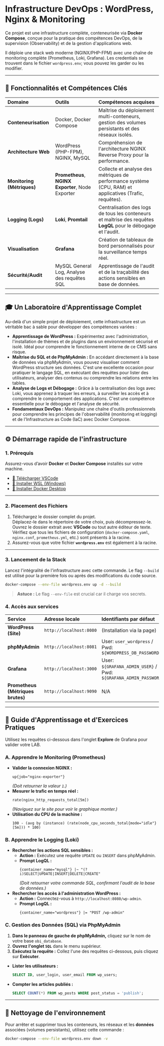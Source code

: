 # Infrastructure DevOps : WordPress, Nginx & Monitoring

Ce projet est une infrastructure complète, conteneurisée via **Docker Compose**, conçue pour la pratique des compétences DevOps, de la supervision (Observability) et de la gestion d'applications web.

Il déploie une stack web moderne (NGINX/PHP-FPM) avec une chaîne de monitoring complète (Prometheus, Loki, Grafana). Les credentials se trouvent dans le fichier `wordpress.env`; vous pouvez les garder ou les modifier.

-----

## 🌟 Fonctionnalités et Compétences Clés

| Domaine | Outils | Compétences acquises |
| :--- | :--- | :--- |
| **Conteneurisation** | Docker, Docker Compose | Maîtrise du déploiement multi-conteneurs, gestion des volumes persistants et des réseaux isolés. |
| **Architecture Web** | WordPress (PHP-FPM), NGINX, MySQL | Compréhension de l'architecture NGINX Reverse Proxy pour la performance. |
| **Monitoring (Métriques)** | **Prometheus**, **NGINX Exporter**, Node Exporter | Collecte et analyse des métriques de performance système (CPU, RAM) et applicatives (Trafic, requêtes). |
| **Logging (Logs)** | **Loki**, **Promtail** | Centralisation des logs de tous les conteneurs et maîtrise des requêtes **LogQL** pour le débogage et l'audit. |
| **Visualisation** | **Grafana** | Création de tableaux de bord personnalisés pour la surveillance temps réel. |
| **Sécurité/Audit** | MySQL General Log, Analyse des requêtes SQL | Apprentissage de l'audit et de la traçabilité des actions sensibles en base de données. |

-----

## 🎓 Un Laboratoire d'Apprentissage Complet

Au-delà d'un simple projet de déploiement, cette infrastructure est un véritable bac à sable pour développer des compétences variées :

  * **Apprentissage de WordPress :** Expérimentez avec l'administration, l'installation de thèmes et de plugins dans un environnement sécurisé et isolé. Idéal pour comprendre le fonctionnement interne de ce CMS sans risque.
  * **Maîtrise du SQL et de PhpMyAdmin :** En accédant directement à la base de données via phpMyAdmin, vous pouvez visualiser comment WordPress structure ses données. C'est une excellente occasion pour pratiquer le langage SQL, en exécutant des requêtes pour lister des utilisateurs, analyser des contenus ou comprendre les relations entre les tables.
  * **Analyse de Logs et Débogage :** Grâce à la centralisation des logs avec Loki, vous apprenez à traquer les erreurs, à surveiller les accès et à comprendre le comportement des applications. C'est une compétence essentielle pour le débogage et l'analyse de sécurité.
  * **Fondamentaux DevOps :** Manipulez une chaîne d'outils professionnels pour comprendre les principes de l'observabilité (monitoring et logging) et de l'Infrastructure as Code (IaC) avec Docker Compose.

-----

## ⚙️ Démarrage rapide de l'infrastructure

### 1. Prérequis

Assurez-vous d’avoir **Docker** et **Docker Compose** installés sur votre machine.

- [🧩 Télécharger VSCode](https://code.visualstudio.com/download)
- [🐧 Installer WSL (Windows)](https://learn.microsoft.com/fr-fr/windows/wsl/install)
- [🐳 Installer Docker Desktop](https://docs.docker.com/desktop/setup/install/windows-install/)

---

### 2. Placement des Fichiers

1. Téléchargez le dossier complet du projet.  
   Déplacez-le dans le répertoire de votre choix, puis décompressez-le.  
   Ouvrez le dossier extrait avec **VSCode** ou tout autre éditeur de texte.  
   Vérifiez que tous les fichiers de configuration (`docker-compose.yaml`, `nginx.conf`, `prometheus.yml`, etc.) sont présents à la racine.
2. Assurez-vous que votre fichier **`wordpress.env`** est également à la racine.

---

### 3\. Lancement de la Stack

Lancez l'intégralité de l'infrastructure avec cette commande. Le flag `--build` est utilisé pour la première fois ou après des modifications du code source.

```bash
docker-compose --env-file wordpress.env up -d --build
```

> **Astuce :** Le flag `--env-file` est crucial car il charge vos secrets.

### 4\. Accès aux services

| Service | Adresse locale | Identifiants par défaut |
| :--- | :--- | :--- |
| **WordPress (Site)** | `http://localhost:8080` | (Installation via la page) |
| **phpMyAdmin** | `http://localhost:8081` | User: `user_wordpress` / Pwd: `${WORDPRESS_DB_PASSWORD}` |
| **Grafana** | `http://localhost:3000` | User: `${GRAFANA_ADMIN_USER}` / Pwd: `${GRAFANA_ADMIN_PASSWORD}` |
| **Prometheus (Métriques brutes)** | `http://localhost:9090` | N/A |

-----

## 🔬 Guide d'Apprentissage et d'Exercices Pratiques

Utilisez les requêtes ci-dessous dans l'onglet **Explore** de Grafana pour valider votre LAB.

### A. Apprendre le Monitoring (Prometheus)

  * **Valider la connexion NGINX :**
    ```promql
    up{job="nginx-exporter"}
    ```
    *(Doit retourner la valeur `1`.)*
  * **Mesurer le trafic en temps réel :**
    ```promql
    rate(nginx_http_requests_total[5m])
    ```
    *(Naviguez sur le site pour voir le graphique monter.)*
  * **Utilisation du CPU de la machine :**
    ```promql
    100 - (avg by (instance) (rate(node_cpu_seconds_total{mode="idle"}[5m])) * 100)
    ```

### B. Apprendre le Logging (Loki)

  * **Rechercher les actions SQL sensibles :**
      * **Action :** Exécutez une requête `UPDATE` ou `INSERT` dans phpMyAdmin.
      * **Prompt LogQL :**
        ```logql
        {container_name="mysql"} |~ "(?i)SELECT|UPDATE|INSERT|DELETE|CREATE"
        ```
        *(Doit retourner votre commande SQL, confirmant l'audit de la base de données.)*
  * **Rechercher les accès à l'administration WordPress :**
      * **Action :** Connectez-vous à `http://localhost:8080/wp-admin`.
      * **Prompt LogQL :**
        ```logql
        {container_name="wordpress"} |= "POST /wp-admin"
        ```

### C. Gestion des Données (SQL) via PhpMyAdmin

1.  **Dans le panneau de gauche de phpMyAdmin,** cliquez sur le nom de votre base `obi_database`.
2.  **Ouvrez l'onglet `SQL`** dans le menu supérieur.
3.  **Exécutez la requête :** Collez l'une des requêtes ci-dessous, puis cliquez sur **Exécuter**.

<!-- end list -->

  * **Lister les utilisateurs :**
    ```sql
    SELECT ID, user_login, user_email FROM wp_users;
    ```
  * **Compter les articles publiés :**
    ```sql
    SELECT COUNT(*) FROM wp_posts WHERE post_status = 'publish';
    ```

-----

## 🛑 Nettoyage de l'environnement

Pour arrêter et supprimer tous les conteneurs, les réseaux et les **données** associées (volumes persistants), utilisez cette commande :

```bash
docker-compose --env-file wordpress.env down -v
```
